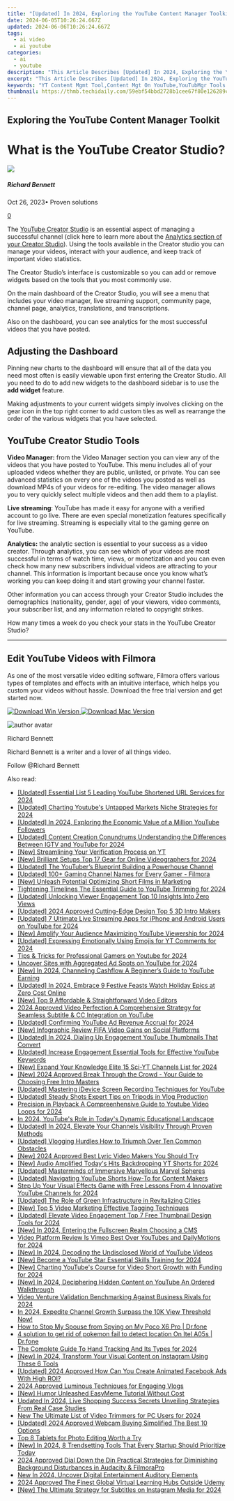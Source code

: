 ```yaml
---
title: "[Updated] In 2024, Exploring the YouTube Content Manager Toolkit"
date: 2024-06-05T10:26:24.667Z
updated: 2024-06-06T10:26:24.667Z
tags:
  - ai video
  - ai youtube
categories:
  - ai
  - youtube
description: "This Article Describes [Updated] In 2024, Exploring the YouTube Content Manager Toolkit"
excerpt: "This Article Describes [Updated] In 2024, Exploring the YouTube Content Manager Toolkit"
keywords: "YT Content Mgmt Tool,Content Mgt On YouTube,YouTubMgr Tools Guide,Manage YouTube Media,Video Content Manager,YouTube Content Tools,Digital Content Strategies"
thumbnail: https://thmb.techidaily.com/59ebf54bbd2728b1cee67f80e126289c9f6737977aace37b8f0906719738cd6b.jpg
---
```


## Exploring the YouTube Content Manager Toolkit

# What is the YouTube Creator Studio?

![](https://images.wondershare.com/filmora/article-images/richard-bennett.jpg)

##### Richard Bennett

 Oct 26, 2023• Proven solutions

[0](#commentsBoxSeoTemplate)

The [YouTube Creator Studio](https://tools.techidaily.com/wondershare/filmora/download/) is an essential aspect of managing a successful channel (click here to learn more about the [Analytics section of your Creator Studio](https://tools.techidaily.com/wondershare/filmora/download/)). Using the tools available in the Creator studio you can manage your videos, interact with your audience, and keep track of important video statistics.

The Creator Studio’s interface is customizable so you can add or remove widgets based on the tools that you most commonly use.

On the main dashboard of the Creator Studio, you will see a menu that includes your video manager, live streaming support, community page, channel page, analytics, translations, and transcriptions.

Also on the dashboard, you can see analytics for the most successful videos that you have posted.

## Adjusting the Dashboard

Pinning new charts to the dashboard will ensure that all of the data you need most often is easily viewable upon first entering the Creator Studio. All you need to do to add new widgets to the dashboard sidebar is to use the **add widget** feature.

Making adjustments to your current widgets simply involves clicking on the gear icon in the top right corner to add custom tiles as well as rearrange the order of the various widgets that you have selected.

## YouTube Creator Studio Tools

**Video Manager:** from the Video Manager section you can view any of the videos that you have posted to YouTube. This menu includes all of your uploaded videos whether they are public, unlisted, or private. You can see advanced statistics on every one of the videos you posted as well as download MP4s of your videos for re-editing. The video manager allows you to very quickly select multiple videos and then add them to a playlist.

**Live streaming**: YouTube has made it easy for anyone with a verified account to go live. There are even special monetization features specifically for live streaming. Streaming is especially vital to the gaming genre on YouTube.

**Analytics:** the analytic section is essential to your success as a video creator. Through analytics, you can see which of your videos are most successful in terms of watch time, views, or monetization and you can even check how many new subscribers individual videos are attracting to your channel. This information is important because once you know what’s working you can keep doing it and start growing your channel faster.

Other information you can access through your Creator Studio includes the demographics (nationality, gender, age) of your viewers, video comments, your subscriber list, and any information related to copyright strikes.

How many times a week do you check your stats in the YouTube Creator Studio?

---

## Edit YouTube Videos with Filmora

As one of the most versatile video editing software, Filmora offers various types of templates and effects with an intuitive interface, which helps you custom your videos without hassle. Download the free trial version and get started now.

[![Download Win Version](https://images.wondershare.com/filmora/guide/download-btn-win.jpg) ](https://tools.techidaily.com/wondershare/filmora/download/) [![Download Mac Version](https://images.wondershare.com/filmora/guide/download-btn-mac.jpg) ](https://tools.techidaily.com/wondershare/filmora/download/)

![author avatar](https://images.wondershare.com/filmora/article-images/richard-bennett.jpg)

Richard Bennett

Richard Bennett is a writer and a lover of all things video.

Follow @Richard Bennett

<span class="atpl-alsoreadstyle">Also read:</span>
<div><ul>
<li><a href="https://facebook-video-footage.techidaily.com/updated-essential-list-5-leading-youtube-shortened-url-services-for-2024/"><u>[Updated] Essential List  5 Leading YouTube Shortened URL Services for 2024</u></a></li>
<li><a href="https://facebook-video-footage.techidaily.com/updated-charting-youtubes-untapped-markets-niche-strategies-for-2024/"><u>[Updated] Charting Youtube's Untapped Markets  Niche Strategies for 2024</u></a></li>
<li><a href="https://facebook-video-footage.techidaily.com/updated-in-2024-exploring-the-economic-value-of-a-million-youtube-followers/"><u>[Updated] In 2024, Exploring the Economic Value of a Million YouTube Followers</u></a></li>
<li><a href="https://facebook-video-footage.techidaily.com/updated-content-creation-conundrums-understanding-the-differences-between-igtv-and-youtube-for-2024/"><u>[Updated] Content Creation Conundrums  Understanding the Differences Between IGTV and YouTube for 2024</u></a></li>
<li><a href="https://facebook-video-footage.techidaily.com/new-streamlining-your-verification-process-on-yt/"><u>[New] Streamlining Your Verification Process on YT</u></a></li>
<li><a href="https://facebook-video-footage.techidaily.com/new-brilliant-setups-top-17-gear-for-online-videographers-for-2024/"><u>[New] Brilliant Setups  Top 17 Gear for Online Videographers for 2024</u></a></li>
<li><a href="https://facebook-video-footage.techidaily.com/updated-the-youtubers-blueprint-building-a-powerhouse-channel/"><u>[Updated] The YouTuber’s Blueprint  Building a Powerhouse Channel</u></a></li>
<li><a href="https://facebook-video-footage.techidaily.com/updated-100plus-gaming-channel-names-for-every-gamer-filmora/"><u>[Updated] 100+ Gaming Channel Names for Every Gamer - Filmora</u></a></li>
<li><a href="https://facebook-video-footage.techidaily.com/new-unleash-potential-optimizing-short-films-in-marketing/"><u>[New] Unleash Potential  Optimizing Short Films in Marketing</u></a></li>
<li><a href="https://facebook-video-footage.techidaily.com/tightening-timelines-the-essential-guide-to-youtube-trimming-for-2024/"><u>Tightening Timelines  The Essential Guide to YouTube Trimming for 2024</u></a></li>
<li><a href="https://facebook-video-footage.techidaily.com/updated-unlocking-viewer-engagement-top-10-insights-into-zero-views/"><u>[Updated] Unlocking Viewer Engagement  Top 10 Insights Into Zero Views</u></a></li>
<li><a href="https://facebook-video-footage.techidaily.com/updated-2024-approved-cutting-edge-design-top-5-3d-intro-makers/"><u>[Updated] 2024 Approved  Cutting-Edge Design  Top 5 3D Intro Makers</u></a></li>
<li><a href="https://facebook-video-footage.techidaily.com/updated-7-ultimate-live-streaming-apps-for-iphone-and-android-users-on-youtube-for-2024/"><u>[Updated] 7 Ultimate Live Streaming Apps for iPhone and Android Users on YouTube for 2024</u></a></li>
<li><a href="https://facebook-video-footage.techidaily.com/new-amplify-your-audience-maximizing-youtube-viewership-for-2024/"><u>[New] Amplify Your Audience  Maximizing YouTube Viewership for 2024</u></a></li>
<li><a href="https://facebook-video-footage.techidaily.com/updated-expressing-emotionally-using-emojis-for-yt-comments-for-2024/"><u>[Updated] Expressing Emotionally  Using Emojis for YT Comments for 2024</u></a></li>
<li><a href="https://facebook-video-footage.techidaily.com/tips-and-tricks-for-professional-gamers-on-youtube-for-2024/"><u>Tips & Tricks for Professional Gamers on Youtube for 2024</u></a></li>
<li><a href="https://facebook-video-footage.techidaily.com/uncover-sites-with-aggregated-ad-spots-on-youtube-for-2024/"><u>Uncover Sites with Aggregated Ad Spots on YouTube for 2024</u></a></li>
<li><a href="https://facebook-video-footage.techidaily.com/new-in-2024-channeling-cashflow-a-beginners-guide-to-youtube-earning/"><u>[New] In 2024, Channeling Cashflow  A Beginner’s Guide to YouTube Earning</u></a></li>
<li><a href="https://facebook-video-footage.techidaily.com/updated-in-2024-embrace-9-festive-feasts-watch-holiday-epics-at-zero-cost-online/"><u>[Updated] In 2024, Embrace 9 Festive Feasts  Watch Holiday Epics at Zero Cost Online</u></a></li>
<li><a href="https://facebook-video-footage.techidaily.com/new-top-9-affordable-and-straightforward-video-editors/"><u>[New] Top 9 Affordable & Straightforward Video Editors</u></a></li>
<li><a href="https://facebook-video-footage.techidaily.com/2024-approved-video-perfection-a-comprehensive-strategy-for-seamless-subtitle-and-cc-integration-on-youtube/"><u>2024 Approved  Video Perfection  A Comprehensive Strategy for Seamless Subtitle & CC Integration on YouTube</u></a></li>
<li><a href="https://facebook-video-footage.techidaily.com/updated-confirming-youtube-ad-revenue-accrual-for-2024/"><u>[Updated] Confirming YouTube Ad Revenue Accrual for 2024</u></a></li>
<li><a href="https://facebook-video-footage.techidaily.com/new-infographic-review-fifa-video-gains-on-social-platforms/"><u>[New] Infographic Review  FIFA Video Gains on Social Platforms</u></a></li>
<li><a href="https://facebook-video-footage.techidaily.com/updated-in-2024-dialing-up-engagement-youtube-thumbnails-that-convert/"><u>[Updated] In 2024, Dialing Up Engagement  YouTube Thumbnails That Convert</u></a></li>
<li><a href="https://facebook-video-footage.techidaily.com/updated-increase-engagement-essential-tools-for-effective-youtube-keywords/"><u>[Updated] Increase Engagement  Essential Tools for Effective YouTube Keywords</u></a></li>
<li><a href="https://facebook-video-footage.techidaily.com/new-expand-your-knowledge-elite-15-sci-yt-channels-list-for-2024/"><u>[New] Expand Your Knowledge  Elite 15 Sci-YT Channels List for 2024</u></a></li>
<li><a href="https://facebook-video-footage.techidaily.com/new-2024-approved-break-through-the-crowd-your-guide-to-choosing-free-intro-masters/"><u>[New] 2024 Approved  Break Through the Crowd - Your Guide to Choosing Free Intro Masters</u></a></li>
<li><a href="https://facebook-video-footage.techidaily.com/updated-mastering-idevice-screen-recording-techniques-for-youtube/"><u>[Updated] Mastering iDevice Screen Recording Techniques for YouTube</u></a></li>
<li><a href="https://facebook-video-footage.techidaily.com/updated-steady-shots-expert-tips-on-tripods-in-vlog-production/"><u>[Updated] Steady Shots  Expert Tips on Tripods in Vlog Production</u></a></li>
<li><a href="https://facebook-video-footage.techidaily.com/precision-in-playback-a-compreenhensive-guide-to-youtube-video-loops-for-2024/"><u>Precision in Playback  A Compreenhensive Guide to Youtube Video Loops for 2024</u></a></li>
<li><a href="https://facebook-video-footage.techidaily.com/in-2024-youtubes-role-in-todays-dynamic-educational-landscape/"><u>In 2024, YouTube's Role in Today's Dynamic Educational Landscape</u></a></li>
<li><a href="https://facebook-video-footage.techidaily.com/updated-in-2024-elevate-your-channels-visibility-through-proven-methods/"><u>[Updated] In 2024, Elevate Your Channels Visibility Through Proven Methods</u></a></li>
<li><a href="https://facebook-video-footage.techidaily.com/updated-vlogging-hurdles-how-to-triumph-over-ten-common-obstacles/"><u>[Updated] Vlogging Hurdles  How to Triumph Over Ten Common Obstacles</u></a></li>
<li><a href="https://facebook-video-footage.techidaily.com/new-2024-approved-best-lyric-video-makers-you-should-try/"><u>[New] 2024 Approved  Best Lyric Video Makers You Should Try</u></a></li>
<li><a href="https://facebook-video-footage.techidaily.com/new-audio-amplified-todays-hits-backdropping-yt-shorts-for-2024/"><u>[New] Audio Amplified  Today's Hits Backdropping YT Shorts for 2024</u></a></li>
<li><a href="https://facebook-video-footage.techidaily.com/updated-masterminds-of-immersive-marvellous-marvel-spheres/"><u>[Updated] Masterminds of Immersive Marvellous Marvel Spheres</u></a></li>
<li><a href="https://facebook-video-footage.techidaily.com/updated-navigating-youtube-shorts-how-to-for-content-makers/"><u>[Updated] Navigating YouTube Shorts  How-To for Content Makers</u></a></li>
<li><a href="https://facebook-video-footage.techidaily.com/step-up-your-visual-effects-game-with-free-lessons-from-4-innovative-youtube-channels-for-2024/"><u>Step Up Your Visual Effects Game with Free Lessons From 4 Innovative YouTube Channels for 2024</u></a></li>
<li><a href="https://facebook-video-footage.techidaily.com/updated-the-role-of-green-infrastructure-in-revitalizing-cities/"><u>[Updated] The Role of Green Infrastructure in Revitalizing Cities</u></a></li>
<li><a href="https://facebook-video-footage.techidaily.com/new-top-5-video-marketing-effective-tagging-techniques/"><u>[New] Top 5 Video Marketing  Effective Tagging Techniques</u></a></li>
<li><a href="https://facebook-video-footage.techidaily.com/updated-elevate-video-engagement-top-7-free-thumbnail-design-tools-for-2024/"><u>[Updated] Elevate Video Engagement  Top 7 Free Thumbnail Design Tools for 2024</u></a></li>
<li><a href="https://facebook-video-footage.techidaily.com/new-in-2024-entering-the-fullscreen-realm-choosing-a-cms/"><u>[New] In 2024, Entering the Fullscreen Realm  Choosing a CMS</u></a></li>
<li><a href="https://facebook-video-footage.techidaily.com/video-platform-review-is-vimeo-best-over-youtubes-and-dailymotions-for-2024/"><u>Video Platform Review  Is Vimeo Best Over YouTubes and DailyMotions for 2024</u></a></li>
<li><a href="https://facebook-video-footage.techidaily.com/new-in-2024-decoding-the-undisclosed-world-of-youtube-videos/"><u>[New] In 2024, Decoding the Undisclosed World of YouTube Videos</u></a></li>
<li><a href="https://facebook-video-footage.techidaily.com/new-become-a-youtube-star-essential-skills-training-for-2024/"><u>[New] Become a YouTube Star  Essential Skills Training for 2024</u></a></li>
<li><a href="https://facebook-video-footage.techidaily.com/new-charting-youtubes-course-for-video-short-growth-with-funding-for-2024/"><u>[New] Charting YouTube's Course for Video Short Growth with Funding for 2024</u></a></li>
<li><a href="https://facebook-video-footage.techidaily.com/new-in-2024-deciphering-hidden-content-on-youtube-an-ordered-walkthrough/"><u>[New] In 2024, Deciphering Hidden Content on YouTube  An Ordered Walkthrough</u></a></li>
<li><a href="https://facebook-video-footage.techidaily.com/video-venture-validation-benchmarking-against-business-rivals-for-2024/"><u>Video Venture Validation  Benchmarking Against Business Rivals for 2024</u></a></li>
<li><a href="https://facebook-video-footage.techidaily.com/in-2024-expedite-channel-growth-surpass-the-10k-view-threshold-now/"><u>In 2024, Expedite Channel Growth  Surpass the 10K View Threshold Now!</u></a></li>
<li><a href="https://fake-location.techidaily.com/how-to-stop-my-spouse-from-spying-on-my-poco-x6-pro-drfone-by-drfone-virtual-android/"><u>How to Stop My Spouse from Spying on My Poco X6 Pro | Dr.fone</u></a></li>
<li><a href="https://android-pokemon-go.techidaily.com/4-solution-to-get-rid-of-pokemon-fail-to-detect-location-on-itel-a05s-drfone-by-drfone-virtual-android/"><u>4 solution to get rid of pokemon fail to detect location On Itel A05s | Dr.fone</u></a></li>
<li><a href="https://extra-support.techidaily.com/the-complete-guide-to-hand-tracking-and-its-types-for-2024/"><u>The Complete Guide To Hand Tracking And Its Types for 2024</u></a></li>
<li><a href="https://instagram-video-recordings.techidaily.com/new-in-2024-transform-your-visual-content-on-instagram-using-these-6-tools/"><u>[New] In 2024, Transform Your Visual Content on Instagram Using These 6 Tools</u></a></li>
<li><a href="https://facebook-video-recording.techidaily.com/updated-2024-approved-how-can-you-create-animated-facebook-ads-with-high-roi/"><u>[Updated] 2024 Approved  How Can You Create Animated Facebook Ads With High ROI?</u></a></li>
<li><a href="https://youtube-stream.techidaily.com/2024-approved-luminous-techniques-for-engaging-vlogs/"><u>2024 Approved  Luminous Techniques for Engaging Vlogs</u></a></li>
<li><a href="https://some-techniques.techidaily.com/new-humor-unleashed-easymeme-tutorial-without-cost/"><u>[New] Humor Unleashed  EasyMeme Tutorial Without Cost</u></a></li>
<li><a href="https://ai-live-streaming.techidaily.com/updated-in-2024-live-shopping-success-secrets-unveiling-strategies-from-real-case-studies/"><u>Updated In 2024, Live Shopping Success Secrets Unveiling Strategies From Real Case Studies</u></a></li>
<li><a href="https://video-creation-software.techidaily.com/new-the-ultimate-list-of-video-trimmers-for-pc-users-for-2024/"><u>New The Ultimate List of Video Trimmers for PC Users for 2024</u></a></li>
<li><a href="https://digital-screen-recording.techidaily.com/updated-2024-approved-webcam-buying-simplified-the-best-10-options/"><u>[Updated] 2024 Approved  Webcam Buying Simplified  The Best 10 Options</u></a></li>
<li><a href="https://extra-lessons.techidaily.com/top-8-tablets-for-photo-editing-worth-a-try/"><u>Top 8 Tablets for Photo Editing Worth a Try</u></a></li>
<li><a href="https://facebook-video-content.techidaily.com/new-in-2024-8-trendsetting-tools-that-every-startup-should-prioritize-today/"><u>[New] In 2024, 8 Trendsetting Tools That Every Startup Should Prioritize Today</u></a></li>
<li><a href="https://sound-tweaking.techidaily.com/2024-approved-dial-down-the-din-practical-strategies-for-diminishing-background-disturbances-in-audacity-and-filmorapro/"><u>2024 Approved Dial Down the Din Practical Strategies for Diminishing Background Disturbances in Audacity & FilmoraPro</u></a></li>
<li><a href="https://audio-editing.techidaily.com/new-in-2024-uncover-digital-entertainment-auditory-elements/"><u>New In 2024, Uncover Digital Entertainment Auditory Elements</u></a></li>
<li><a href="https://screen-recording.techidaily.com/2024-approved-the-finest-global-virtual-learning-hubs-outside-udemy/"><u>2024 Approved  The Finest Global Virtual Learning Hubs Outside Udemy</u></a></li>
<li><a href="https://instagram-clips.techidaily.com/new-the-ultimate-strategy-for-subtitles-on-instagram-media-for-2024/"><u>[New] The Ultimate Strategy for Subtitles on Instagram Media for 2024</u></a></li>
</ul></div>

<ins class="adsbygoogle"
      style="display:block"
      data-ad-client="ca-pub-7571918770474297"
      data-ad-slot="8358498916"
      data-ad-format="auto"
      data-full-width-responsive="true"></ins>